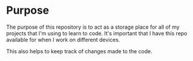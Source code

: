 # Purpose

The purpose of this repository is to act as a storage place for all of my projects that I'm using to learn to code. It's important that I have this repo available for when I work on different devices.

This also helps to keep track of changes made to the code.
